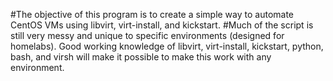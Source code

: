 #The objective of this program is to create a simple way to automate CentOS VMs using libvirt, virt-install, and kickstart. 
#Much of the script is still very messy and unique to specific environments (designed for homelabs). Good working knowledge of libvirt, virt-install, kickstart, python, bash, and virsh will make it possible to make this work with any environment. 
